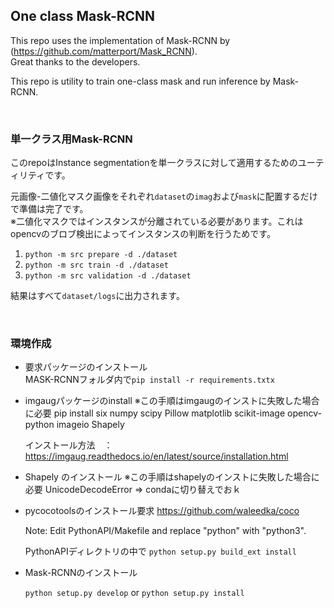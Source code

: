 ## One class Mask-RCNN

This repo uses the implementation of Mask-RCNN by (https://github.com/matterport/Mask_RCNN).<br>
Great thanks to the developers.

This repo is utility to train one-class mask and run inference by Mask-RCNN.

<br>

### 単一クラス用Mask-RCNN
このrepoはInstance segmentationを単一クラスに対して適用するためのユーティリティです。

元画像-二値化マスク画像をそれぞれ`dataset`の`imag`および`mask`に配置するだけで準備は完了です。<br>
※二値化マスクではインスタンスが分離されている必要があります。これはopencvのブロブ検出によってインスタンスの判断を行うためです。

1. `python -m src prepare -d ./dataset`
2. `python -m src train -d ./dataset`
3. `python -m src validation -d ./dataset`

結果はすべて`dataset/logs`に出力されます。

<br>

### 環境作成
- 要求パッケージのインストール<br>
    MASK-RCNNフォルダ内で`pip install -r requirements.txtx`

- imgaugパッケージのinstall
※この手順はimgaugのインストに失敗した場合に必要
pip install six numpy scipy Pillow matplotlib scikit-image opencv-python imageio Shapely

    インストール方法　：　https://imgaug.readthedocs.io/en/latest/source/installation.html

- Shapely のインストール
※この手順はshapelyのインストに失敗した場合に必要
UnicodeDecodeError => condaに切り替えでおｋ

- pycocotoolsのインストール要求
https://github.com/waleedka/coco

    Note: Edit PythonAPI/Makefile and replace "python" with "python3".


    PythonAPIディレクトリの中で
    `python setup.py build_ext install`

- Mask-RCNNのインストール

    `python setup.py develop` or `python setup.py install`

